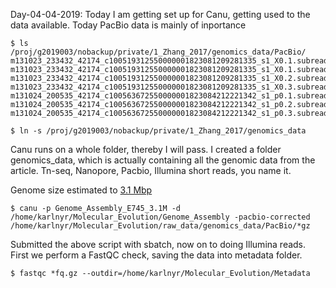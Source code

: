 Day-04-04-2019: 
Today I am getting set up for Canu, getting used to the data available. 
Today PacBio data is mainly of inportance 
```shell
$ ls /proj/g2019003/nobackup/private/1_Zhang_2017/genomics_data/PacBio/
m131023_233432_42174_c100519312550000001823081209281335_s1_X0.1.subreads.fastq.gz
m131023_233432_42174_c100519312550000001823081209281335_s1_X0.1.subreads.fastq.gz.save
m131023_233432_42174_c100519312550000001823081209281335_s1_X0.2.subreads.fastq.gz
m131023_233432_42174_c100519312550000001823081209281335_s1_X0.3.subreads.fastq.gz
m131024_200535_42174_c100563672550000001823084212221342_s1_p0.1.subreads.fastq.gz
m131024_200535_42174_c100563672550000001823084212221342_s1_p0.2.subreads.fastq.gz
m131024_200535_42174_c100563672550000001823084212221342_s1_p0.3.subreads.fastq.gz

$ ln -s /proj/g2019003/nobackup/private/1_Zhang_2017/genomics_data
```
Canu runs on a whole folder, thereby I will pass. I created a folder genomics_data, which is actually containing all the genomic data from the article. Tn-seq, Nanopore, Pacbio, Illumina short reads, you name it.

Genome size estimated to [3.1 Mbp](https://www.ncbi.nlm.nih.gov/pmc/articles/PMC3433357/)

```shell
$ canu -p Genome_Assembly_E745_3.1M -d /home/karlnyr/Molecular_Evolution/Genome_Assembly -pacbio-corrected /home/karlnyr/Molecular_Evolution/raw_data/genomics_data/PacBio/*gz
```
Submitted the above script with sbatch, now on to doing Illumina reads. First we perform a FastQC check, saving the data into metadata folder.
```shell
$ fastqc *fq.gz --outdir=/home/karlnyr/Molecular_Evolution/Metadata 
```

